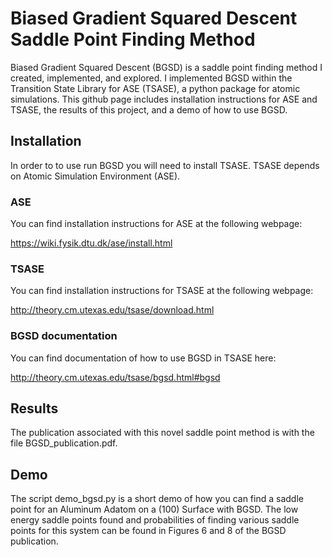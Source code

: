 # Biased Gradient Squared Descent Saddle Point Finding Method

Biased Gradient Squared Descent (BGSD) is a saddle point finding method I created, implemented, and explored.  I implemented BGSD within the Transition State Library for ASE (TSASE), a python package for atomic simulations.  This github page includes installation instructions for ASE and TSASE, the results of this project, and a demo of how to use BGSD. 

## Installation 

In order to to use run BGSD you will need to install TSASE.  TSASE depends on Atomic Simulation Environment (ASE). 

### ASE

You can find installation instructions for ASE at the following webpage: 

https://wiki.fysik.dtu.dk/ase/install.html

### TSASE 

You can find installation instructions for TSASE at the following webpage:

http://theory.cm.utexas.edu/tsase/download.html

### BGSD documentation

You can find documentation of how to use BGSD in TSASE here:

http://theory.cm.utexas.edu/tsase/bgsd.html#bgsd

## Results 

The publication associated with this novel saddle point method is with the file BGSD_publication.pdf.

## Demo  

The script demo_bgsd.py is a short demo of how you can find a saddle point for an Aluminum Adatom on a (100) Surface with BGSD.  The low energy saddle points found and probabilities of finding various saddle points for this system can be found in Figures 6 and 8 of the BGSD publication. 

